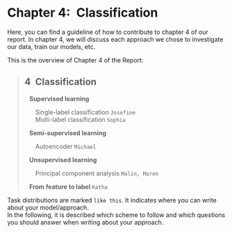 # Chapter 4:&ensp;Classification
Here, you can find a guideline of how to contribute to chapter 4 of our report. In chapter 4, we will discuss each approach we chose to investigate our data, train our models, etc.  
  
This is the overview of Chapter 4 of the Report:  
  
> ## 4&ensp;Classification
> &ensp; **Supervised learning**  
>   
> &ensp;&ensp;&ensp; Single-label classification  `Josefine`  
> &ensp;&ensp;&ensp; Multi-label classification  `Sophia` 
>   
> &ensp; **Semi-supervised learning**  
>   
> &ensp;&ensp;&ensp; Autoencoder  `Michael` 
>   
> &ensp; **Unsupervised learning**  
>   
> &ensp;&ensp;&ensp; Principal component analysis  `Malin, Maren` 
>   
> &ensp; **From feature to label**  `Katha` 

Task distributions are marked `like this`. It indicates where you can write about your model/approach.  
In the following, it is described which scheme to follow and which questions you should answer when writing about your approach. 
